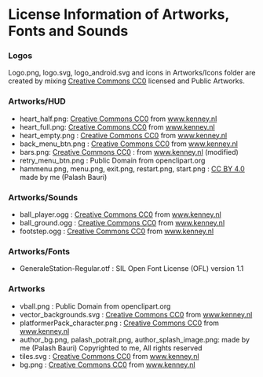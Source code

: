 # License Information of Artworks, Fonts and Sounds

### Logos
Logo.png, logo.svg, logo_android.svg and icons in Artworks/Icons folder are
created by mixing [Creative Commons CC0](https://creativecommons.org/publicdomain/zero/1.0/) licensed and Public Artworks.

### Artworks/HUD
* heart_half.png: [Creative Commons CC0](https://creativecommons.org/publicdomain/zero/1.0/) from www.kenney.nl
* heart_full.png: [Creative Commons CC0](https://creativecommons.org/publicdomain/zero/1.0/) from www.kenney.nl
* heart_empty.png : [Creative Commons CC0](https://creativecommons.org/publicdomain/zero/1.0/) from www.kenney.nl
* back_menu_btn.png : [Creative Commons CC0](https://creativecommons.org/publicdomain/zero/1.0/) from www.kenney.nl
* bars.png: [Creative Commons CC0](https://creativecommons.org/publicdomain/zero/1.0/) : from www.kenney.nl (modified)
* retry_menu_btn.png : Public Domain from openclipart.org
* hammenu.png, menu.png, exit.png, restart.png, start.png : [CC BY 4.0](https://creativecommons.org/licenses/by/4.0/) made by me (Palash Bauri) 

### Artworks/Sounds
* ball_player.ogg : [Creative Commons CC0](https://creativecommons.org/publicdomain/zero/1.0/) from www.kenney.nl
* ball_ground.ogg : [Creative Commons CC0](https://creativecommons.org/publicdomain/zero/1.0/) from www.kenney.nl
* footstep.ogg : [Creative Commons CC0](https://creativecommons.org/publicdomain/zero/1.0/) from www.kenney.nl

### Artworks/Fonts
* GeneraleStation-Regular.otf : SIL Open Font License (OFL) version 1.1

### Artworks
* vball.png : Public Domain from openclipart.org
* vector_backgrounds.svg : [Creative Commons CC0](https://creativecommons.org/publicdomain/zero/1.0/) from www.kenney.nl
* platformerPack_character.png : [Creative Commons CC0](https://creativecommons.org/publicdomain/zero/1.0/) from www.kenney.nl
* author_bg.png, palash_potrait.png, author_splash_image.png: made by me (Palash Bauri) Copyrighted to me, All rights reserved
* tiles.svg : [Creative Commons CC0](https://creativecommons.org/publicdomain/zero/1.0/) from www.kenney.nl
* bg.png : [Creative Commons CC0](https://creativecommons.org/publicdomain/zero/1.0/) from www.kenney.nl
